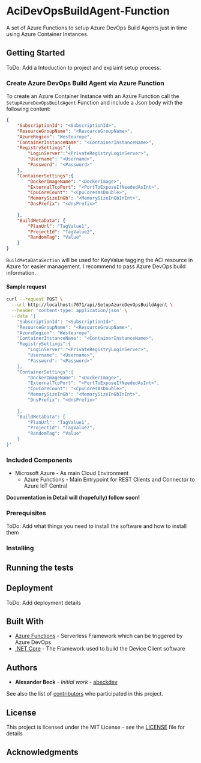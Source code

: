 # AciDevOpsBuildAgent-Function
A set of Azure Functions to setup Azure DevOps Build Agents just in time using Azure Container Instances.


## Getting Started
ToDo: Add a Intoduction to project and explaint setup process. 

### Create Azure DevOps Build Agent via Azure Function

To create an Azure Container Instance with an Azure Function call the ```SetupAzureDevOpsBuildAgent``` Function and include a Json body with the following content:

```json
{
	"SubscriptionId": "<SubscriptionId>",
	"ResourceGroupName": "<ResourceGroupName>",
	"AzureRegion": "Westeurope", 
	"ContainerInstanceName": "<ContainerInstanceName>",
	"RegistrySettings":{
		"LoginServer":"<PrivateRegistryLoginServer>",
		"Username": "<Username>",
		"Password": "<Password>"
	},
	"ContainerSettings":{
		"DockerImageName": "<DockerImage>",
		"ExternalTcpPort": "<PortToExposeIfNeededAsInt>",
		"CpuCoreCount": "<CpuCoresAsDouble>",
		"MemorySizeInGb": "<MemorySizeInGbInInt>",
		"DnsPrefix": "<dnsPrefix>"
		
	},
	"BuildMetaData": {
		"PlanUrl": "TagValue1", 
		"ProjectId": "TagValue2",
		"RandomTag": "Value"
	}
}
```
```BuildMetaDataSection``` will be used for KeyValue tagging the ACI resource in Azure for easier management. I recommend to pass Azure DevOps build information. 

#### Sample request

```bash
curl --request POST \
  --url http://localhost:7071/api/SetupAzureDevOpsBuildAgent \
  --header 'content-type: application/json' \
  --data '{
	"SubscriptionId": "<SubscriptionId>",
	"ResourceGroupName": "<ResourceGroupName>",
	"AzureRegion": "Westeurope", 
	"ContainerInstanceName": "<ContainerInstanceName>",
	"RegistrySettings":{
		"LoginServer":"<PrivateRegistryLoginServer>",
		"Username": "<Username>",
		"Password": "<Password>"
	},
	"ContainerSettings":{
		"DockerImageName": "<DockerImage>",
		"ExternalTcpPort": "<PortToExposeIfNeededAsInt>",
		"CpuCoreCount": "<CpuCoresAsDouble>",
		"MemorySizeInGb": "<MemorySizeInGbInInt>",
		"DnsPrefix": "<dnsPrefix>"
		
	},
	"BuildMetaData": {
		"PlanUrl": "TagValue1", 
		"ProjectId": "TagValue2",
		"RandomTag": "Value"
	}
}'
```

### Included Components 

* Microsoft Azure - As main Cloud Environment
  * Azure Functions - Main Entrypoint for REST Clients and Connector to Azure IoT Central
  
**Documentation in Detail will (hopefully) follow soon!**


### Prerequisites

ToDo: Add what things you need to install the software and how to install them

### Installing


## Running the tests


## Deployment

ToDo: Add deployment details

## Built With

* [Azure Functions](https://azure.microsoft.com/en-us/services/functions/) - Serverless Framework which can be triggered by Azure DevOps
* [.NET Core](https://dotnet.microsoft.com/learn/dotnet/what-is-dotnet) - The Framework used to build the Device Client software

## Authors

* **Alexander Beck** - *Initial work* - [abeckdev](https://github.com/abeckDev)

See also the list of [contributors](https://github.com/abeckDev/AciDevOpsBuildAgent-Function/graphs/contributors) who participated in this project.

## License

This project is licensed under the MIT License - see the [LICENSE](LICENSE) file for details

## Acknowledgments



  
  
